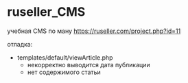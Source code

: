 # ruseller_CMS
учебная CMS по ману https://ruseller.com/project.php?id=11

отладка:
- templates/default/viewArticle.php
	- некорректно выводится дата публикации
	- нет содержимого статьи